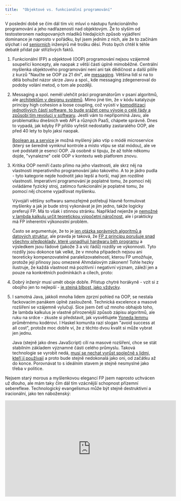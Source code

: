 ```yaml
---
title:  "Objektové vs. funkcionální programování"
---
```


V poslední době se čím dál tím víc mluví o nástupu funkcionálního programování a jeho nadřazenosti nad objektovým. Že to slyším od testosteronem nadopovaných mladíků hledajících způsob vyjádření dominance je naprosto v pořádku, byl jsem jedním z nich, ale že to začínám slýchat i od [seniorních][Mature engineer] inženýrů mě trošku děsí. ‎Proto bych chtěl k téhle debatě přidat pár střízlivých faktů.

1. Funkcionální (FP) a objektové (OOP) programování nejsou vzájemně soupeřící koncepty, ale naopak z větší části úplně mimoběžné. Centrální myšlenka objektového programování není ani tak dědičnost a další pilíře z kurzů "Naučte se OOP za 21 dní", ale [messaging][Kay: Messaging]. Většina lidí si na to dělá bohužel názor skrze Javu a spol., kde messaging zdegeneroval do podoby volání metod, o tom ale později.

2. Messaging a spol. neměl ulehčit práci programátorům v psaní algoritmů, ale [architektům v designu systémů][Uncle Bob: Little architecture]. Mimo jiné tím, že v kódu katalyzuje principy high cohesion a loose coupling, což vyústí v [komoditizaci jednotlivých částí software, to bude srážet cenu vývoje o celé řády a způsobí tím revoluci v softwaru][Brooks: Silver bullet]. Jestli vám to nepřipomíná Javu, ale problematiku dnešních web API a různých PaaS, chápete správně. Dnes to vypadá, jak kdyby FP přišlo vyřešit nedostatky zastaralého OOP, ale před 40 lety to bylo jaksi naopak.

    [Boolean as a service][booleans.io] je možná myšlený jako vtip o módě microservice (který se šeredně vymknul kontrole a místo vtipu se stal módou), ale ve své podstatě je esencí OOP. Já osobně si tipuju, že až tohle někomu dojde, "vynalezne" celé OOP v kontextu web platforem znovu.

3. Kritika OOP nemíří často přímo na jeho vlastnosti, ale skrz něj na vlastnosti imperativního programování jako takového. A to je jádro pudla - tyto kategorie nejde hodnotit jako lepší a horší, mají jen rozdílné vlastnosti. Imperativní programování je poplatné tomu, že pomocí něj ovládáme fyzický stroj, zatímco funkcionální je poplatné tomu, že pomocí něj chceme vyjadřovat myšlenku.

    Vývojáři většiny softwaru samozřejmě potřebují hlavně formulovat myšlenky a jak je bude stroj vykonávat je jim jedno, takže logicky preferují FP. Má to však i stinnou stránku. Například nejenže je [nemožné v lambda kalkulu určit teoretickou výpočetní náročnost][SO: lambda calculus], ale i prakticky má FP inherentní výkonostní problém.

    Často se argumentuje, že to je [jen otázka správných algoritmů a datových struktur][HAMT], ale pravda je taková, že [FP z principu porušuje snad všechny předpoklady, které usnadňují hardwaru běh programu][FP is bullshit] a výsledkem jsou řádové (jakože 3 a víc řádů) rozdíly ve výkonnosti.‎ Tyto rozdíly jsou dokonce tak velké, že v mnoha případech nejsou ani teoreticky kompenzovatelné paralelizovatelností, kterou FP umožňuje, protože její přínosy jsou omezené Ahmdalovým zákonem! Tohle hezky ilustruje, že každá vlastnost má pozitivní i negativní význam, záleží jen a pouze na konkrétních podmínkách a cílech, proto: 

4. Dobrý inženýr musí umět oboje dobře. Přístup chytré horákyně - vzít si z obojího jen to nejlepší - [je stejná blbost, jako vždycky][Strange Loop].

5. I samotná Java, jakkoli mnoha lidem zprzní pohled na OOP, se nestala fackovacím panákem úplně zaslouženě. Technická excelence a masové rozšíření se vzájemně vylučují. Sice jsem četl už mnoho obhajob toho, že lambda kalkulus je vlastně přirozenější způsob zápisu algoritmů, ale ruku na srdce - zkuste si představit, jak vysvětlujete [Yoneda lemmu][Yoneda lemma] průměrnému kodérovi. I Haskel komunita razí slogan "avoid success at all cost", protože moc dobře ví, že z těchto dvou kvalit si může vybrat jen jednu.

    Java (stejně jako dnes JavaScript) cílí na masové rozšíření, chce se stát stabilním základem významné části celého průmyslu. Taková technologie se vyrobit nedá, [musí se nechat vyrůst společně s lidmi, kteří jí používají][Growing a language] a proto bude stejně nedokonalá jako oni, od začátku až do konce. Porovnávat to s ideálním stavem je stejně nesmyslné jako třeba v politice.

Nejsem starý morous a myšlenkovou elegancí FP jsem naprosto uchvácen už dlouho, ale mám taky čím dál tím vzácnější schopnost přízemní sebereflexe. Technologický evangelismus může být stejně destruktivní a iracionální, jako ten náboženský:

<iframe width="560" height="315" src="https://www.youtube.com/embed/3wyd6J3yjcs" frameborder="0" allowfullscreen></iframe>

[Mature engineer]: http://www.kitchensoap.com/2012/10/25/on-being-a-senior-engineer/
[Kay: Messaging]: http://c2.com/cgi/wiki?AlanKayOnMessaging
[Uncle Bob: Little architecture]: http://blog.cleancoder.com/uncle-bob/2016/01/04/ALittleArchitecture.html
[Brooks: Silver bullet]: http://worrydream.com/refs/Brooks-NoSilverBullet.pdf
[booleans.io]: https://booleans.io/
[SO: lambda calculus]: http://cstheory.stackexchange.com/questions/23798/p-and-np-classes-explanation-through-lambda-calculus
[HAMT]: http://www.cambridge.org/cz/academic/subjects/computer-science/programming-languages-and-applied-logic/purely-functional-data-structures
[FP is bullshit]: http://funkcionalne.cz/2015/09/grim-hardware-realities-of-functional-programming/
[Strange Loop]: https://www.youtube.com/watch?v=449j7oKQVkc
[Growing a language]: https://www.youtube.com/watch?v=_ahvzDzKdB0
[Yoneda lemma]: https://en.wikipedia.org/wiki/Yoneda_lemma

